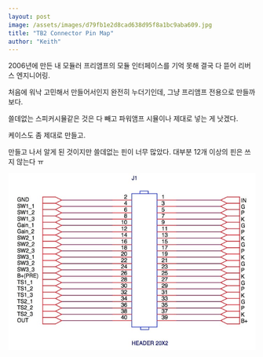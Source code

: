 ```yaml
---
layout: post
image: /assets/images/d79fb1e2d8cad638d95f8a1bc9aba609.jpg
title: "TB2 Connector Pin Map"
author: "Keith"
---
```



2006년에 만든 내 모듈러 프리앰프의 모듈 인터페이스를 기억 못해 결국 다 뜯어 리버스 엔지니어링.




처음에 워낙 고민해서 만들어서인지 완전히 누더기인데, 그냥 프리앰프 전용으로 만들까보다.




쓸데없는 스피커시뮬같은 것은 다 빼고 파워앰프 시뮬이나 제대로 넣는 게 낫겠다.




케이스도 좀 제대로 만들고.




만들고 나서 알게 된 것이지만 쓸데없는 핀이 너무 많았다. 대부분 12개 이상의 핀은 쓰지 않는다 ㅠ









![image](/assets/images/d79fb1e2d8cad638d95f8a1bc9aba609.jpg)





